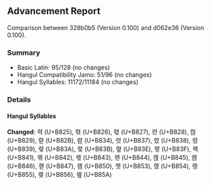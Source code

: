 ## Advancement Report

Comparison between 328b0b5 (Version 0.100) and d062e36 (Version 0.100).

### Summary

- Basic Latin: 95/128 (no changes)
- Hangul Compatibility Jamo: 51/96 (no changes)
- Hangul Syllables: 11172/11184 (no changes)

### Details

#### Hangul Syllables

**Changed**: 력 (U+B825), 렦 (U+B826), 렧 (U+B827), 련 (U+B828), 렩 (U+B829), 렫 (U+B82B), 렴 (U+B834), 렷 (U+B837), 렸 (U+B838), 령 (U+B839), 렺 (U+B83A), 렻 (U+B83B), 렾 (U+B83E), 렿 (U+B83F), 롁 (U+B841), 롂 (U+B842), 롃 (U+B843), 롄 (U+B844), 롅 (U+B845), 롆 (U+B846), 롇 (U+B847), 롐 (U+B850), 롓 (U+B853), 롔 (U+B854), 롕 (U+B855), 롖 (U+B856), 롚 (U+B85A)